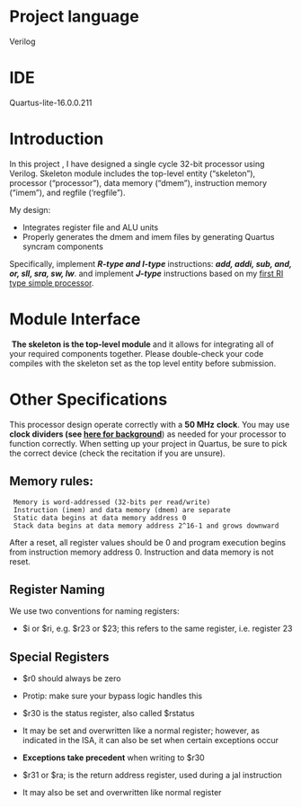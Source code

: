 # Project language 
Verilog

# IDE
Quartus-lite-16.0.0.211

# Introduction
In this project , I have  designed a single cycle 32-bit processor using Verilog.
Skeleton module includes the top-level entity (“skeleton”), processor (“processor”), data memory (“dmem”), instruction memory (“imem”), and regfile (‘regfile”).

 My design:

-   Integrates register file and ALU units
-   Properly generates the dmem and imem files by generating Quartus syncram components

Specifically, implement **_R-type and I-type_** instructions: **_add, addi, sub, and, or, sll, sra, sw, lw_**.
and implement **_J-type_** instructions based on my [first RI type simple processor](https://github.com/PRK-innerpeace/MIPS-32bit-processor-R-and-I-type).

# Module Interface
 **The skeleton is the top-level module** and it allows for integrating all of your required components together. Please double-check your code compiles with the skeleton set as the top level entity before submission.

# Other Specifications


This processor design operate correctly with a **50 MHz** **clock**. You may use **clock dividers (see [here for background](http://referencedesigner.com/tutorials/verilogexamples/verilog_ex_02.php)**) as needed for your processor to function correctly. When setting up your project in Quartus, be sure to pick the correct device (check the recitation if you are unsure).

## Memory rules:

	 Memory is word-addressed (32-bits per read/write)
	 Instruction (imem) and data memory (dmem) are separate
	 Static data begins at data memory address 0
	 Stack data begins at data memory address 2^16-1 and grows downward

After a reset, all register values should be 0 and program execution begins from instruction memory address 0. Instruction and data memory is not reset. 

## Register Naming

We use two conventions for naming registers:

-   $i or $ri, e.g. $r23 or $23; this refers to the same register, i.e. register 23

## Special Registers

-   $r0 should always be zero

-   Protip: make sure your bypass logic handles this

-   $r30 is the status register, also called $rstatus

-   It may be set and overwritten like a normal register; however, as indicated in the ISA, it can also be set when certain exceptions occur
-   **Exceptions take precedent** when writing to $r30

-   $r31 or $ra; is the return address register, used during a jal instruction

-   It may also be set and overwritten like normal register



